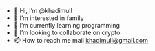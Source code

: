 - 👋 Hi, I’m @khadimull
- 👀 I’m interested in family 
- 🌱 I’m currently learning programming
- 💞️ I’m looking to collaborate on crypto
- 📫 How to reach me mail khadimull@gmail.com

<!---
khadimull/khadimull is a ✨ special ✨ repository because its `README.md` (this file) appears on your GitHub profile.
You can click the Preview link to take a look at your changes.
--->
